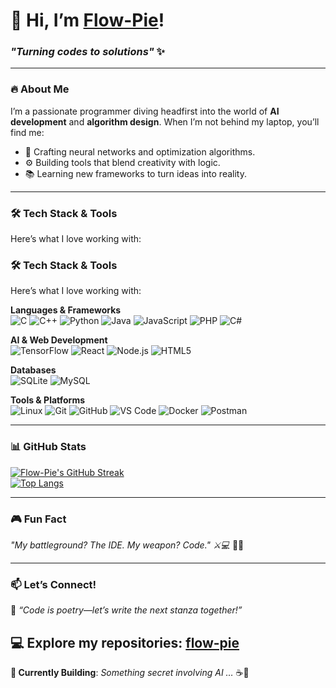 # 👋 Hi, I’m [Flow-Pie](https://github.com/flow-pie/)!  
### *"Turning codes to solutions"* ✨  

---

### 🔥 **About Me**  
I’m a passionate programmer diving headfirst into the world of **AI development** and **algorithm design**. When I’m not behind my laptop, you’ll find me:  
- 🧠 Crafting neural networks and optimization algorithms.  
- ⚙️ Building tools that blend creativity with logic.  
- 📚 Learning new frameworks to turn ideas into reality.  

---

### 🛠️ **Tech Stack & Tools**  
Here’s what I love working with:  

### 🛠️ **Tech Stack & Tools**  
Here’s what I love working with:  

**Languages & Frameworks**  
![C](https://img.shields.io/badge/C-00599C?style=for-the-badge&logo=c&logoColor=white)
![C++](https://img.shields.io/badge/C%2B%2B-00599C?style=for-the-badge&logo=c%2B%2B&logoColor=white)
![Python](https://img.shields.io/badge/Python-3776AB?style=for-the-badge&logo=python&logoColor=white)
![Java](https://img.shields.io/badge/Java-ED8B00?style=for-the-badge&logo=openjdk&logoColor=white)
![JavaScript](https://img.shields.io/badge/JavaScript-F7DF1E?style=for-the-badge&logo=javascript&logoColor=black)
![PHP](https://img.shields.io/badge/PHP-777BB4?style=for-the-badge&logo=php&logoColor=white)
![C#](https://img.shields.io/badge/C%23-239120?style=for-the-badge&logo=c-sharp&logoColor=white)  

**AI & Web Development**  
![TensorFlow](https://img.shields.io/badge/TensorFlow-FF6F00?style=for-the-badge&logo=tensorflow&logoColor=white)
![React](https://img.shields.io/badge/React-61DAFB?style=for-the-badge&logo=react&logoColor=black)
![Node.js](https://img.shields.io/badge/Node.js-339933?style=for-the-badge&logo=node.js&logoColor=white)
![HTML5](https://img.shields.io/badge/HTML5-E34F26?style=for-the-badge&logo=html5&logoColor=white)

**Databases**  
![SQLite](https://img.shields.io/badge/SQLite-07405E?style=for-the-badge&logo=sqlite&logoColor=white)
![MySQL](https://img.shields.io/badge/MySQL-4479A1?style=for-the-badge&logo=mysql&logoColor=white)

**Tools & Platforms**  
![Linux](https://img.shields.io/badge/Linux-FCC624?style=for-the-badge&logo=linux&logoColor=black)
![Git](https://img.shields.io/badge/Git-F05032?style=for-the-badge&logo=git&logoColor=white)
![GitHub](https://img.shields.io/badge/GitHub-181717?style=for-the-badge&logo=github&logoColor=white)
![VS Code](https://img.shields.io/badge/VS_Code-007ACC?style=for-the-badge&logo=visual-studio-code&logoColor=white)
![Docker](https://img.shields.io/badge/Docker-2496ED?style=for-the-badge&logo=docker&logoColor=white)
![Postman](https://img.shields.io/badge/Postman-FF6C37?style=for-the-badge&logo=postman&logoColor=white)

---

### 📊 **GitHub Stats**  
[![Flow-Pie's GitHub Streak](https://streak-stats.demolab.com?user=flow-pie&theme=radical&border_radius=5)](https://git.io/streak-stats)  
[![Top Langs](https://github-readme-stats.vercel.app/api/top-langs/?username=flow-pie&layout=compact&theme=radical)](https://github.com/flow-pie)  

---

### 🎮 **Fun Fact**  
*"My battleground? The IDE. My weapon? Code." ⚔️💻* 🐾⏰  

---

### 📫 **Let’s Connect!**  

🚀 *“Code is poetry—let’s write the next stanza together!”*  

💻 Explore my repositories: [**flow-pie**](https://github.com/flow-pie)  
---

**🔨 Currently Building**: *Something secret involving AI …* ☕🤖  


